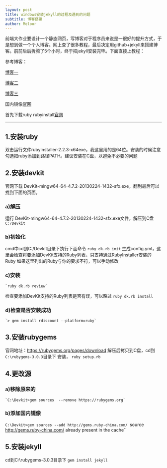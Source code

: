 ```yaml
---
layout: post
title: windows安装jekyll的过程及遇到的问题
subtitle: 博客搭建
author: Meloor
---
```

前端大作业要设计一个静态网页，写博客对于程序员来说是一很好的提升方式，于是想到做一个个人博客。网上查了很多教程，最后决定用github+jekyll来搭建博客。前前后后折腾了5个小时，终于把jekyll安装完毕。下面直接上教程：

参考博客：

[博客一](https://blog.csdn.net/mouday/article/details/79300135)

[博客二](https://segmentfault.com/q/1010000013418668/a-1020000013529937)

[博客三](https://blog.csdn.net/w2i0l1l5y/article/details/82662224)

国内镜像[官网](https://gems.ruby-china.com/)

首先下载ruby
rubyinstall[官网](https://rubyinstaller.org/downloads/)

-----------------

## 1.安装ruby
双击运行文件rubyinstaller-2.2.3-x64exe，我这里用的是64位。安装的时候注意勾选把ruby添加到路径PATH。建议安装在C盘，以避免不必要的问题

## 2.安装devkit
官网下载 DevKit-mingw64-64-4.7.2-20130224-1432-sfx.exe，翻到最后可以找到下面的页面。

### a)解压
运行 DevKit-mingw64-64-4.7.2-20130224-1432-sfx.exe文件，解压到C盘
	`C:/Devkit`
	
### b)初始化
cmd中cd到C:/Devkit目录下执行下面命令
	`ruby dk.rb init`
生成config.yml，这里会检查将要添加DevKit支持的Ruby列表，只支持通过RubyInstaller安装的Ruby
如果这里列出的Ruby与你的要求不符，可以手动修改

### c)安装
	`ruby dk.rb review`  
检查要添加DevKit支持的Ruby列表是否有误，可以略过
	`ruby dk.rb install`

### d)检查是否安装成功
	`> gem install rdiscount --platform=ruby`

## 3.安装rubygems
官网地址：https://rubygems.org/pages/download
解压后拷贝到C盘，cd到`C:\rubygems-3.0.3`目录下
安装，
	`ruby setup.rb`

## 4.更改源

### a)移除原来的
	`C:\Devkit>gem sources  --remove https://rubygems.org`
	
### b)添加国内镜像
`C:\Devkit>gem sources --add http://gems.ruby-china.com/
`source http://gems.ruby-china.com/ already present in the cache``

## 5.安装jekyll
cd到C:\rubygems-3.0.3目录下
	`gem install jekyll`
	
